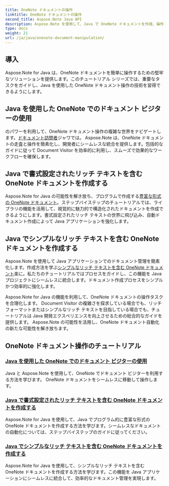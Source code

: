 ```yaml
---
title: OneNote ドキュメントの操作
linktitle: OneNote ドキュメントの操作
second_title: Aspose.Note Java API
description: Aspose.Note を使用して、Java で OneNote ドキュメントを作成、操作、自動化します。 Document Visitor、書式設定されたリッチ テキスト、およびリッチ テキストの作成に関するステップバイステップのチュートリアル。
type: docs
weight: 21
url: /ja/java/onenote-document-manipulation/
---
```


## 導入

Aspose.Note for Java は、OneNote ドキュメントを簡単に操作するための堅牢なソリューションを提供します。このチュートリアル シリーズでは、重要なタスクをガイドし、Java を使用した OneNote ドキュメント操作の技術を習得できるようにします。

## Java を使用した OneNote でのドキュメント ビジターの使用
のパワーを利用して、OneNote ドキュメント操作の複雑な世界をナビゲートします。[ドキュメント訪問者](./using-document-visitor/)ジャワでは。 Aspose.Note は、OneNote ドキュメントの走査と操作を簡素化し、開発者にシームレスな統合を提供します。包括的なガイドに従って Document Visitor を効率的に利用し、スムーズで効果的なワークフローを確保します。 

## Java で書式設定されたリッチ テキストを含む OneNote ドキュメントを作成する
Aspose.Note for Java の可能性を解き放ち、プログラムで作成する[豊富な形式の OneNote ドキュメント](./create-onenote-document-formatted-rich-text/)。ステップバイステップのチュートリアルでは、ライブラリの機能を活用して、視覚的に魅力的で構造化されたドキュメントを作成できるようにします。書式設定されたリッチ テキストの世界に飛び込み、自動ドキュメント作成によって Java アプリケーションを強化します。

## Java でシンプルなリッチ テキストを含む OneNote ドキュメントを作成する
Aspose.Note を使用して Java アプリケーションでのドキュメント管理を簡素化します。作成方法を学ぶ[シンプルなリッチ テキストを含む OneNote ドキュメント](./create-onenote-document-simple-rich-text/)楽に。私たちのチュートリアルではプロセスをガイドし、この機能を Java プロジェクトにシームレスに統合します。ドキュメント作成プロセスをシンプルかつ効率的に強化します。 

Aspose.Note for Java の機能を利用して、OneNote ドキュメントの操作タスクを合理化します。 Document Visitor の複雑さを探求している場合でも、リッチ フォーマットまたはシンプルなリッチ テキストを目指している場合でも、チュートリアルは Java 開発エクスペリエンスを向上させるための総合的なガイドを提供します。 Aspose.Note の可能性を活用し、OneNote ドキュメント自動化の新たな可能性を解き放ちます。
## OneNote ドキュメント操作のチュートリアル
### [Java を使用した OneNote でのドキュメント ビジターの使用](./using-document-visitor/)
Java と Aspose.Note を使用して、OneNote でドキュメント ビジターを利用する方法を学びます。 OneNote ドキュメントをシームレスに移動して操作します。
### [Java で書式設定されたリッチ テキストを含む OneNote ドキュメントを作成する](./create-onenote-document-formatted-rich-text/)
Aspose.Note for Java を使用して、Java でプログラム的に豊富な形式の OneNote ドキュメントを作成する方法を学びます。シームレスなドキュメントの自動化については、ステップバイステップのガイドに従ってください。
### [Java でシンプルなリッチ テキストを含む OneNote ドキュメントを作成する](./create-onenote-document-simple-rich-text/)
Aspose.Note for Java を使用して、シンプルなリッチ テキストを含む OneNote ドキュメントを作成する方法を学びます。この機能を Java アプリケーションにシームレスに統合して、効率的なドキュメント管理を実現します。